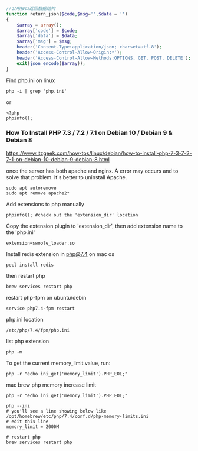 ```php
//公用接口返回数据结构
function return_json($code,$msg='',$data = '')
{
    $array = array();
    $array['code'] = $code;
    $array['data'] = $data;
    $array['msg'] = $msg;
    header('Content-Type:application/json; charset=utf-8');
    header('Access-Control-Allow-Origin:*');
    header('Access-Control-Allow-Methods:OPTIONS, GET, POST, DELETE');
    exit(json_encode($array));
}
```
Find php.ini on linux
```shell script
php -i | grep 'php.ini'
```
or 
```shell script
<?php
phpinfo();
```
### How To Install PHP 7.3 / 7.2 / 7.1 on Debian 10 / Debian 9 & Debian 8
https://www.itzgeek.com/how-tos/linux/debian/how-to-install-php-7-3-7-2-7-1-on-debian-10-debian-9-debian-8.html

once the server has both apache and nginx. A error may occurs and to solve that problem. it's better to uninstall Apache.
```shell script
sudo apt autoremove
sudo apt remove apache2*
```

Add extensions to php manually 
```shell script
phpinfo(); #check out the 'extension_dir' location
```
Copy the extension plugin to 'extension_dir', then add extension name to the 'php.ini'
```shell script
extension=swoole_loader.so
```

Install redis extension in php@7.4 on mac os 
```shell script
pecl install redis
``` 
then restart php
```shell script
brew services restart php
```
restart php-fpm on ubuntu/debin
```shell script
service php7.4-fpm restart
```
php.ini location 
```shell script
/etc/php/7.4/fpm/php.ini
```

list php extension
```shell
php -m
```

To get the current memory_limit value, run:
```shell
php -r "echo ini_get('memory_limit').PHP_EOL;"
```

mac brew php memory increase limit
```shell
php -r "echo ini_get('memory_limit').PHP_EOL;"

php --ini
# you'll see a line showing below like 
/opt/homebrew/etc/php/7.4/conf.d/php-memory-limits.ini
# edit this line 
memory_limit = 2000M

# restart php
brew services restart php
```